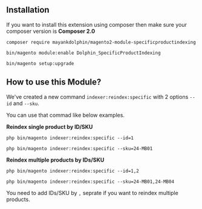 ## Installation

If you want to install this extension using composer then make sure your composer version is **Composer 2.0**

```base
composer require mayankdolphin/magento2-module-specificproductindexing
```

```base
bin/magento module:enable Dolphin_SpecificProductIndexing
```

```base
bin/magento setup:upgrade
```

## How to use this Module? 

We've created a new command `indexer:reindex:specific` with 2 options `--id` and `--sku`.

You can use that commad like below examples.

**Reindex single product by ID/SKU**

```base
php bin/magento indexer:reindex:specific --id=1
```
```base
php bin/magento indexer:reindex:specific --sku=24-MB01
```

**Reindex multiple products by IDs/SKU**

```base
php bin/magento indexer:reindex:specific --id=1,2
```
```base
php bin/magento indexer:reindex:specific --sku=24-MB01,24-MB04
```

You need to add IDs/SKU by `,` seprate if you want to reindex multiple products.
